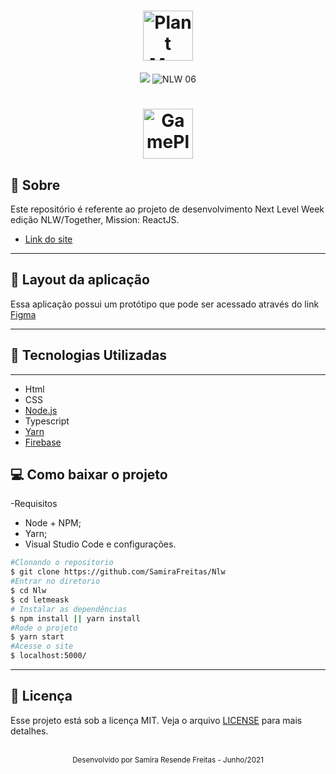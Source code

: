 <h1 align="center">
  <img  height="80" title="Plant Manager" src="../Nlw/letmeask/src/assets/images/Component%201.png" />
</h1>
<p align="center">
  <img src="../Nlw/letmeask/src/assets/Group%201(1).png">

 <img src="../Nlw/letmeask/src/assets/Group%202.png" alt="NLW 06" />
</p>

<h1 align="center">
  <img alt="GamePlay" height="80" title="Plant Manager" src="../Nlw/letmeask/src/assets/images/Captura%20de%20tela%20de%202021-06-26%2013-21-39.png" />
</h1>

## 📝 Sobre 
Este repositório é referente ao projeto de desenvolvimento Next Level Week edição NLW/Together, Mission: ReactJS.

- [Link do site](https://letmeask-32e3d.web.app/)

---
## 👀 Layout da aplicação

Essa aplicação possui um protótipo que pode ser acessado através do link  [Figma](https://www.figma.com/file/Z8HrkFb7BOmsNtT6GDEdgm/Letmeask-(Copy)?node-id=0%3A1)

---
## 👾 Tecnologias Utilizadas 
  ---
- Html
- CSS
- [Node.js](https://nodejs.org/pt-br/download/)
- Typescript
- [Yarn](https://classic.yarnpkg.com/en/docs/install)
- [Firebase]( https://firebase.google.com/?hl=pt)
## 💻 Como baixar o projeto 
-Requisitos 
- Node + NPM;
- Yarn;
- Visual Studio Code e configurações.

```bash
#Clonando o repositorio 
$ git clone https://github.com/SamiraFreitas/Nlw
#Entrar no diretorio 
$ cd Nlw
$ cd letmeask
# Instalar as dependências
$ npm install || yarn install
#Rode o projeto 
$ yarn start
#Acesse o site 
$ localhost:5000/
```
---

## 📄 Licença

Esse projeto está sob a licença MIT. Veja o arquivo [LICENSE](LICENSE.md) para mais detalhes.

<br />

<div align="center">
  <small>Desenvolvido por Samira Resende Freitas - Junho/2021</small>

</div>
